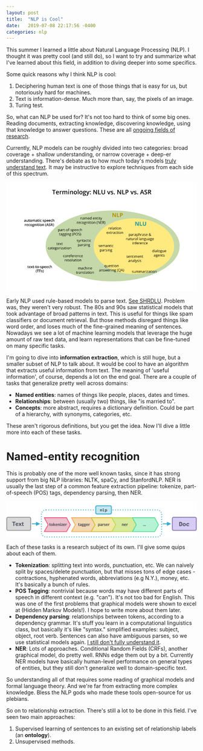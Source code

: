 ```yaml
---
layout: post
title:  "NLP is Cool"
date:   2019-07-08 22:17:56 -0400
categories: nlp
---
```


<!-- At my work (Northrop Grumman), a large portion of our project involves extracting information from unstructured text. Cybersecurity reports, to be more specific. Why? Well, imagine you're an analyst whose job is to handle security events for an IT system. Most of them will probably be one and done - a few of them need more digging. That's when you need to read intelligence reports, from the thousands that go out every few months. It's a classic NLP problem, applied to a different domain. 

There's a lot of info you could extract with some basic rule-matching - IoCs, threat actors, malware aliases, etc. Okay, but where's the NLP?  

Another reason NLP is cool: Text is information-dense. Much more than, say, the pixels of an image. -->


This summer I learned a little about Natural Language Processing (NLP). I thought it was pretty cool (and still do), so I want to try and summarize what I've learned about this field, in addition to diving deeper into some specifics.

Some quick reasons why I think NLP is cool:
1. Deciphering human text is one of those things that is easy for us, but notoriously hard for machines.
2. Text is information-dense. Much more than, say, the pixels of an image.
3. Turing test.

So, what can NLP be used for? It's not too hard to think of some big ones. Reading documents, extracting knowledge, discovering knowledge, using that knowledge to answer questions. These are all [ongoing fields of research][NLP progress].

[NLP progress]: http://nlpprogress.com/

Currently, NLP models can be roughly divided into two categories: broad coverage + shallow understanding, or narrow coverage + deep-er understanding. There's debate as to how much today's models [truly understand text][meaning v semantics]. It may be instructive to explore techniques from each side of this spectrum.

[meaning v semantics]: https://medium.com/huggingface/learning-meaning-in-natural-language-processing-the-semantics-mega-thread-9c0332dfe28e
![The NLP hierarchy](/images/NLP_hierarchy.png)

Early NLP used rule-based models to parse text. [See SHRDLU][SHRDLU]. Problem was, they weren't very robust. The 80s and 90s saw statistical models that took advantage of broad patterns in text. This is useful for things like spam classifiers or document retrieval. But those methods disregard things like word order, and loses much of the fine-grained meaning of sentences. Nowadays we see a lot of machine learning models that leverage the huge amount of raw text data, and learn representations that can be fine-tuned on many specific tasks.

[SHRDLU]: https://en.wikipedia.org/wiki/SHRDLU

I'm going to dive into **information extraction**, which is still huge, but a smaller subset of NLP to talk about. It would be cool to have an algorithm that extracts useful information from text. The meaning of 'useful information', of course, depends a lot on the end goal. There are a couple of tasks that generalize pretty well across domains: 

* **Named entities**: names of things like people, places, dates and times.
* **Relationships**: between (usually two) things, like "is married to".
* **Concepts**: more abstract, requires a dictionary definition. Could be part of a hierarchy, with synonyms, categories, etc.

These aren't rigorous definitions, but you get the idea. Now I'll dive a little more into each of these tasks.

# Named-entity recognition

This is probably one of the more well known tasks, since it has strong support from big NLP libraries: NLTK, spaCy, and StanfordNLP. NER is usually the last step of a common feature extraction pipeline: tokenize, part-of-speech (POS) tags, dependency parsing, then NER. 

![NLP pipeline](/images/NLP_pipeline.png)

Each of these tasks is a research subject of its own. I'll give some quips about each of them.

* **Tokenization**: splitting text into words, punctuation, etc. We can naively split by spaces/delete punctuation, but that misses tons of edge cases - contractions, hyphenated words, abbreviations (e.g N.Y.), money, etc. It's basically a bunch of rules.
* **POS Tagging**: nontrivial because words may have different parts of speech in different context (e.g. "can"). It's not too bad for English. This was one of the first problems that graphical models were shown to excel at (Hidden Markov Models!). I hope to write more about them later.
* **Dependency parsing**: relationships between tokens, according to a dependency grammar. It's stuff you learn in a computational linguistics class, but basically it's like "syntax." simplified examples: subject, object, root verb. Sentences can also have ambiguous parses, so we use statistical models again. [I still don't fully understand it][shift reduce].
* **NER**: Lots of approaches. Conditional Random Fields (CRFs), another graphical model, do pretty well. RNNs edge them out by a bit. Currently NER models have basically human-level performance on general types of entities, but  they still don't generalize well to domain-specific text. 

[shift reduce]: https://en.wikipedia.org/wiki/Shift-reduce_parser

So understanding all of that requires some reading of graphical models and formal language theory. And we're far from extracting more complex knowledge. Bless the NLP gods who made these tools open-source for us plebians.

So on to relationship extraction. There's still a lot to be done in this field. I've seen two main approaches: 
1. Supervised learning of sentences to an existing set of relationship labels (an **ontology**).
2. Unsupervised methods. 

<!-- 

To add new posts, simply add a file in the `_posts` directory that follows the convention `YYYY-MM-DD-name-of-post.ext` and includes the necessary front matter. Take a look at the source for this post to get an idea about how it works.

Jekyll also offers powerful support for code snippets:

{% highlight ruby %}
def print_hi(name)
  puts "Hi, #{name}"
end
print_hi('Tom')
#=> prints 'Hi, Tom' to STDOUT.
{% endhighlight %}

Check out the [Jekyll docs][jekyll-docs] for more info on how to get the most out of Jekyll. File all bugs/feature requests at [Jekyll’s GitHub repo][jekyll-gh]. If you have questions, you can ask them on [Jekyll Talk][jekyll-talk].

[jekyll-docs]: https://jekyllrb.com/docs/home
[jekyll-gh]:   https://github.com/jekyll/jekyll
[jekyll-talk]: https://talk.jekyllrb.com/ -->
